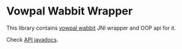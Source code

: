 Vowpal Wabbit Wrapper
====================

This library contains [vowpal wabbit](https://github.com/JohnLangford/vowpal_wabbit/wiki) JNI wrapper and OOP api for it.

Check [API javadocs](https://integration.ausoff.indeed.net/hudson/job/vowpal-wabbit-wrapper/javadoc/).